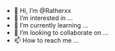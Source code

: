 - 👋 Hi, I’m @Ratherxx
- 👀 I’m interested in ...
- 🌱 I’m currently learning ...
- 💞️ I’m looking to collaborate on ...
- 📫 How to reach me ...

<!---
Ratherxx/Ratherxx is a ✨ special ✨ repository because its `README.md` (this file) appears on your GitHub profile.
You can click the Preview link to take a look at your changes.
--->
